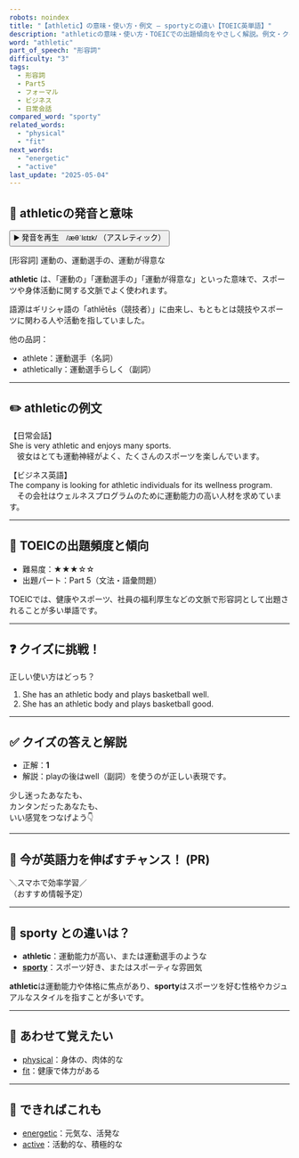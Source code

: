 ```yaml
---
robots: noindex
title: "【athletic】の意味・使い方・例文 ― sportyとの違い【TOEIC英単語】"
description: "athleticの意味・使い方・TOEICでの出題傾向をやさしく解説。例文・クイズ付きでsportyとの違いもわかりやすく学べます。"
word: "athletic"
part_of_speech: "形容詞"
difficulty: "3"
tags:
  - 形容詞
  - Part5
  - フォーマル
  - ビジネス
  - 日常会話
compared_word: "sporty"
related_words:
  - "physical"
  - "fit"
next_words:
  - "energetic"
  - "active"
last_update: "2025-05-04"
---
```


## 🔰 athleticの発音と意味

<button class="play-audio" onclick="playTTS('athletic')">
  <span class="play-audio-main">
    ▶️ 発音を再生　/æθˈlɛtɪk/
  </span>
  <span class="play-audio-sub">
    （アスレティック）
  </span>
</button>

[形容詞] 運動の、運動選手の、運動が得意な

**athletic** は、「運動の」「運動選手の」「運動が得意な」といった意味で、スポーツや身体活動に関する文脈でよく使われます。

語源はギリシャ語の「athlētēs（競技者）」に由来し、もともとは競技やスポーツに関わる人や活動を指していました。

他の品詞：  
- athlete：運動選手（名詞）
- athletically：運動選手らしく（副詞）

---

## ✏️ athleticの例文

【日常会話】  
She is very athletic and enjoys many sports.  
　彼女はとても運動神経がよく、たくさんのスポーツを楽しんでいます。

【ビジネス英語】  
The company is looking for athletic individuals for its wellness program.  
　その会社はウェルネスプログラムのために運動能力の高い人材を求めています。

---

## 🎯 TOEICの出題頻度と傾向

- 難易度：★★★☆☆
- 出題パート：Part 5（文法・語彙問題）

TOEICでは、健康やスポーツ、社員の福利厚生などの文脈で形容詞として出題されることが多い単語です。

---

## ❓ クイズに挑戦！

正しい使い方はどっち？

1. She has an athletic body and plays basketball well.  
2. She has an athletic body and plays basketball good.

---

## ✅ クイズの答えと解説

- 正解：**1**
- 解説：playの後はwell（副詞）を使うのが正しい表現です。

少し迷ったあなたも、  
カンタンだったあなたも、  
いい感覚をつなげよう👇️

---

## 🚀 今が英語力を伸ばすチャンス！ (PR)

<div class="info-center">
＼スマホで効率学習／<br>  
（おすすめ情報予定）
</div>

---

## 🤔  sporty との違いは？

- **athletic**：運動能力が高い、または運動選手のような
- **[sporty](/word/sporty)**：スポーツ好き、またはスポーティな雰囲気

**athletic**は運動能力や体格に焦点があり、**sporty**はスポーツを好む性格やカジュアルなスタイルを指すことが多いです。

---

## 🧩 あわせて覚えたい

- [physical](/word/physical)：身体の、肉体的な
- [fit](/word/fit)：健康で体力がある

---

## 📖 できればこれも

- [energetic](/word/energetic)：元気な、活発な
- [active](/word/active)：活動的な、積極的な

<!-- cvid: aid21_bid05 -->

